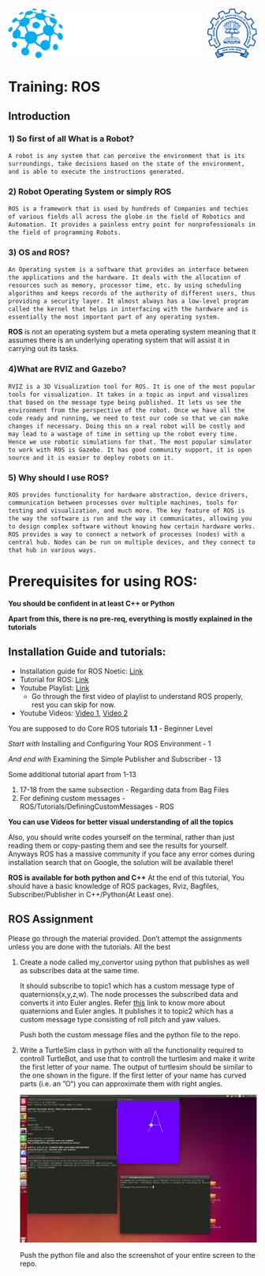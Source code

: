 <p>
<img align="left" src="assets/UMIC.png" alt="UMIC logo" style="height: 100px; width:400px;">
<img align="right" src="assets/IITB-logo.png"alt="UMIC logo" style="height: 100px; width:100px;"/>
</p>

<br>
<br>
<br>
<br>
<br>
<br>

# **Training: ROS**
## Introduction

### 1) So first of all **What is a Robot?**
    A robot is any system that can perceive the environment that is its surroundings, take decisions based on the state of the environment, and is able to execute the instructions generated.
### 2) Robot Operating System or simply ROS
    ROS is a framework that is used by hundreds of Companies and techies of various fields all across the globe in the field of Robotics and Automation. It provides a painless entry point for nonprofessionals in the field of programming Robots.
### 3) OS and ROS?
    An Operating system is a software that provides an interface between the applications and the hardware. It deals with the allocation of resources such as memory, processor time, etc. by using scheduling algorithms and keeps records of the authority of different users, thus providing a security layer. It almost always has a low-level program called the kernel that helps in interfacing with the hardware and is essentially the most important part of any operating system.

**ROS** is not an operating system but a meta operating system meaning that it assumes there is an underlying operating system that will assist it in carrying out its tasks.

### 4)What are **RVIZ** and **Gazebo**?
    RVIZ is a 3D Visualization tool for ROS. It is one of the most popular tools for visualization. It takes in a topic as input and visualizes that based on the message type being published. It lets us see the environment from the perspective of the robot. Once we have all the code ready and running, we need to test our code so that we can make changes if necessary. Doing this on a real robot will be costly and may lead to a wastage of time in setting up the robot every time. Hence we use robotic simulations for that. The most popular simulator to work with ROS is Gazebo. It has good community support, it is open source and it is easier to deploy robots on it.

### 5) Why should I use ROS?
    ROS provides functionality for hardware abstraction, device drivers, communication between processes over multiple machines, tools for testing and visualization, and much more. The key feature of ROS is the way the software is run and the way it communicates, allowing you to design complex software without knowing how certain hardware works. ROS provides a way to connect a network of processes (nodes) with a central hub. Nodes can be run on multiple devices, and they connect to that hub in various ways.

# Prerequisites for using ROS:

**You should be confident in at least C++ or Python**

**Apart from this, there is no pre-req, everything is mostly explained in the tutorials**

## Installation Guide and tutorials:
* Installation guide for ROS Noetic: [Link](http://wiki.ros.org/noetic/Installation/Ubuntu)
* Tutorial for ROS: [Link](http://wiki.ros.org/ROS/Tutorials)
* Youtube Playlist: [Link](https://youtube.com/playlist?list=PLE-BQwvVGf8HOvwXPgtDfWoxd4Cc6ghiP)
  * Go through the first video of playlist to understand ROS properly, rest you can skip for now.
* Youtube Videos: [Video 1](https://youtu.be/wOlfT8GUcCk), [Video 2](https://youtu.be/GxpS18INc9s)

You are supposed to do Core ROS tutorials **1.1** - Beginner Level

*Start with* Installing and Configuring Your ROS Environment - 1

*And end with* Examining the Simple Publisher and Subscriber - 13

Some additional tutorial apart from 1-13
1) 17-18 from the same subsection - Regarding data from Bag Files
2) For defining custom messages - ROS/Tutorials/DefiningCustomMessages - ROS

**You can use Videos for better visual understanding of all the topics**
  




Also, you should write codes yourself on the terminal, rather than just reading them or copy-pasting them and see the results for yourself.
Anyways ROS has a massive community if you face any error comes during installation search that on Google, the solution will be available there!

**ROS is available for both python and C++** At the end of this tutorial,
You should have a basic knowledge of ROS packages, Rviz, Bagfiles, Subscriber/Publisher in C++/Python(At Least one).


## ROS Assignment

Please go through the material provided. Don’t attempt the assignments unless you are
done with the tutorials. All the best
1. Create a node called my_convertor using python that publishes as well as subscribes data at the same time.

    It should subscribe to topic1 which has a custom message type of
quaternions(x,y,z,w). The node processes the subscribed data and converts it into Euler angles. Refer [this](https://en.wikipedia.org/wiki/Conversion_between_quaternions_and_Euler_angles) link to know more about quaternions and Euler angles. It publishes it to topic2 which has a custom message type consisting of roll pitch and
yaw values.

    Push both the custom message files and the python file to the repo.

1. Write a TurtleSim class in python with all the functionality required to controll TurtleBot, and use that to controll the turtlesim and make it  write the first letter of your name. The output of turtlesim should be similar to the one shown in the figure. If the first letter of your name has curved parts (i.e. an ”O“) you can approximate them with right angles.

    <img src="assets/ROS-assignmnet.png">

    Push the python file and also the screenshot of your entire screen to the repo.

